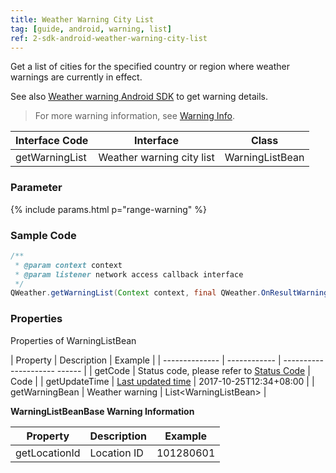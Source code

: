 ```yaml
---
title: Weather Warning City List
tag: [guide, android, warning, list]
ref: 2-sdk-android-weather-warning-city-list
---
```


Get a list of cities for the specified country or region where weather warnings are currently in effect.

See also [Weather warning Android SDK](/en/docs/android-sdk/warning/android-weather-warning/) to get warning details.

> For more warning information, see [Warning Info](/en/docs/resource/warning-info/).

| Interface Code| Interface  | Class |
| ---------------- | -------------- | --------------- |
| getWarningList| Weather warning city list  | WarningListBean |

### Parameter

{% include params.html p="range-warning" %}

### Sample Code

```java
/**
 * @param context context
 * @param listener network access callback interface
 */
QWeather.getWarningList(Context context, final QWeather.OnResultWarningListListener listener);
```

### Properties

Properties of WarningListBean

| Property | Description | Example |
| -------------- | ------------ | --------------------- ------ |
| getCode | Status code, please refer to [Status Code](/en/docs/resource/status-code/) | Code |
| getUpdateTime | [Last updated time](/en/docs/resource/glossary/#update-time) | 2017-10-25T12:34+08:00 |
| getWarningBean | Weather warning | List&lt;WarningListBean&gt; |

**WarningListBeanBase Warning Information**

| Property | Description | Example |
| ------------- | ------------ | --------- |
| getLocationId | Location ID | 101280601 |
